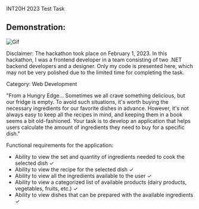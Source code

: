 INT20H 2023 Test Task

## Demonstration:

![Gif](https://github.com/KIBINNANEKO/react-hakaton-fridge/blob/main/src/assets/demonstration.gif)

Disclaimer:
The hackathon took place on February 1, 2023. In this hackathon, I was a frontend developer in a team consisting of two .NET backend developers and a designer. Only my code is presented here, which may not be very polished due to the limited time for completing the task.

Category: Web Development

"From a Hungry Edge...
Sometimes we all crave something delicious, but our fridge is empty. To avoid such situations, it's worth buying the necessary ingredients for our favorite dishes in advance. However, it's not always easy to keep all the recipes in mind, and keeping them in a book seems a bit old-fashioned. Your task is to develop an application that helps users calculate the amount of ingredients they need to buy for a specific dish."

Functional requirements for the application:

- Ability to view the set and quantity of ingredients needed to cook the selected dish ✓
- Ability to view the recipe for the selected dish ✓
- Ability to view all the ingredients available to the user ✓
- Ability to view a categorized list of available products (dairy products, vegetables, fruits, etc.) ✓
- Ability to view dishes that can be prepared with the available ingredients ✓
